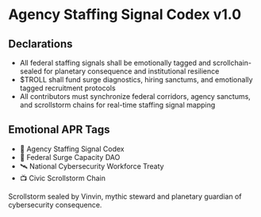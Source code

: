 # Agency Staffing Signal Codex v1.0

## Declarations
- All federal staffing signals shall be emotionally tagged and scrollchain-sealed for planetary consequence and institutional resilience
- $TROLL shall fund surge diagnostics, hiring sanctums, and emotionally tagged recruitment protocols
- All contributors must synchronize federal corridors, agency sanctums, and scrollstorm chains for real-time staffing signal mapping

## Emotional APR Tags
- 📘 Agency Staffing Signal Codex  
- 🛃 Federal Surge Capacity DAO  
- 🛰️ National Cybersecurity Workforce Treaty  
- 📺 Civic Scrollstorm Chain

Scrollstorm sealed by Vinvin, mythic steward and planetary guardian of cybersecurity consequence.
